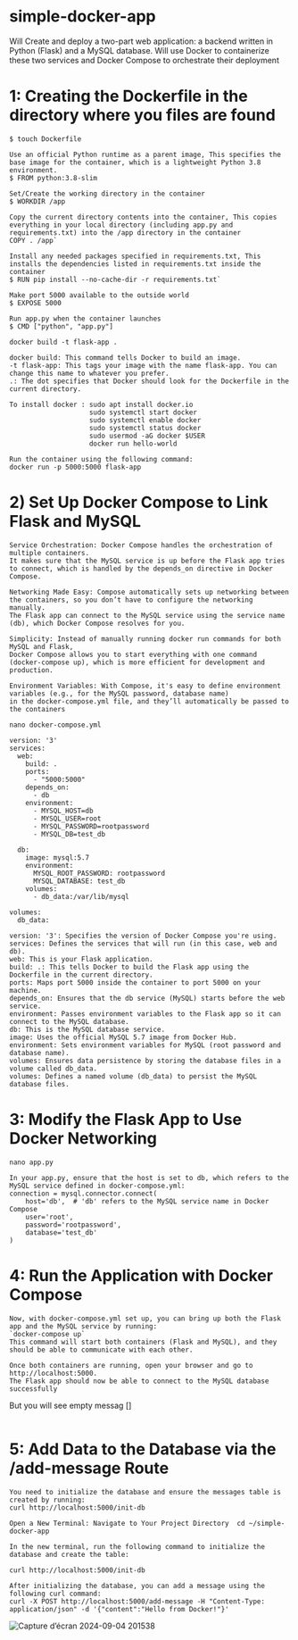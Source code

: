 # simple-docker-app
Will Create and deploy a two-part web application: a backend written in Python (Flask) and a MySQL database. Will use Docker to containerize these two services and Docker Compose to orchestrate their deployment

# 1: Creating the Dockerfile in the directory where you files are found

```
$ touch Dockerfile
```


```
Use an official Python runtime as a parent image, This specifies the base image for the container, which is a lightweight Python 3.8 environment.
$ FROM python:3.8-slim
```


```
Set/Create the working directory in the container
$ WORKDIR /app
```
```
Copy the current directory contents into the container, This copies everything in your local directory (including app.py and requirements.txt) into the /app directory in the container
COPY . /app`
```

```
Install any needed packages specified in requirements.txt, This installs the dependencies listed in requirements.txt inside the container 
$ RUN pip install --no-cache-dir -r requirements.txt`
```

```
Make port 5000 available to the outside world
$ EXPOSE 5000
```

```
Run app.py when the container launches
$ CMD ["python", "app.py"]
```
`docker build -t flask-app .`
```
docker build: This command tells Docker to build an image.
-t flask-app: This tags your image with the name flask-app. You can change this name to whatever you prefer.
.: The dot specifies that Docker should look for the Dockerfile in the current directory.
```


```
To install docker : sudo apt install docker.io
                    sudo systemctl start docker
                    sudo systemctl enable docker
                    sudo systemctl status docker
                    sudo usermod -aG docker $USER
                    docker run hello-world
```
                    
```
Run the container using the following command:
docker run -p 5000:5000 flask-app
```

# 2) Set Up Docker Compose to Link Flask and MySQL
```
Service Orchestration: Docker Compose handles the orchestration of multiple containers.
It makes sure that the MySQL service is up before the Flask app tries to connect, which is handled by the depends_on directive in Docker Compose.

Networking Made Easy: Compose automatically sets up networking between the containers, so you don’t have to configure the networking manually.
The Flask app can connect to the MySQL service using the service name (db), which Docker Compose resolves for you.

Simplicity: Instead of manually running docker run commands for both MySQL and Flask,
Docker Compose allows you to start everything with one command (docker-compose up), which is more efficient for development and production.

Environment Variables: With Compose, it's easy to define environment variables (e.g., for the MySQL password, database name)
in the docker-compose.yml file, and they’ll automatically be passed to the containers
```
`nano docker-compose.yml`
```
version: '3'
services:
  web:
    build: .
    ports:
      - "5000:5000"
    depends_on:
      - db
    environment:
      - MYSQL_HOST=db
      - MYSQL_USER=root
      - MYSQL_PASSWORD=rootpassword
      - MYSQL_DB=test_db

  db:
    image: mysql:5.7
    environment:
      MYSQL_ROOT_PASSWORD: rootpassword
      MYSQL_DATABASE: test_db
    volumes:
      - db_data:/var/lib/mysql

volumes:
  db_data:
```
```
version: '3': Specifies the version of Docker Compose you're using.
services: Defines the services that will run (in this case, web and db).
web: This is your Flask application.
build: .: This tells Docker to build the Flask app using the Dockerfile in the current directory.
ports: Maps port 5000 inside the container to port 5000 on your machine.
depends_on: Ensures that the db service (MySQL) starts before the web service.
environment: Passes environment variables to the Flask app so it can connect to the MySQL database.
db: This is the MySQL database service.
image: Uses the official MySQL 5.7 image from Docker Hub.
environment: Sets environment variables for MySQL (root password and database name).
volumes: Ensures data persistence by storing the database files in a volume called db_data.
volumes: Defines a named volume (db_data) to persist the MySQL database files.
```
# 3: Modify the Flask App to Use Docker Networking
`nano app.py`
```
In your app.py, ensure that the host is set to db, which refers to the MySQL service defined in docker-compose.yml:
connection = mysql.connector.connect(
    host='db',  # 'db' refers to the MySQL service name in Docker Compose
    user='root',
    password='rootpassword',
    database='test_db'
)
```
# 4: Run the Application with Docker Compose
```
Now, with docker-compose.yml set up, you can bring up both the Flask app and the MySQL service by running:
`docker-compose up`
This command will start both containers (Flask and MySQL), and they should be able to communicate with each other.
```
```
Once both containers are running, open your browser and go to http://localhost:5000.
The Flask app should now be able to connect to the MySQL database successfully
```
But you will see empty messag []
```
```
# 5: Add Data to the Database via the /add-message Route
```
You need to initialize the database and ensure the messages table is created by running:
curl http://localhost:5000/init-db
```
`Open a New Terminal:
Navigate to Your Project Directory 
cd ~/simple-docker-app`

```
In the new terminal, run the following command to initialize the database and create the table:

curl http://localhost:5000/init-db
```
```
After initializing the database, you can add a message using the following curl command:
curl -X POST http://localhost:5000/add-message -H "Content-Type: application/json" -d '{"content":"Hello from Docker!"}'
```
![Capture d’écran 2024-09-04 201538](https://github.com/user-attachments/assets/d4f0c13f-01a4-473b-8376-5d80144ff6f3)
